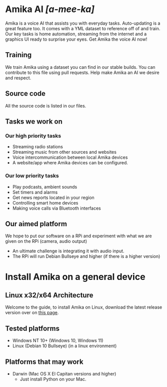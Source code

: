 # Amika AI ***\[a-mee-ka]***
Amika is a voice AI that assists you with everyday tasks. Auto-updating is a great feature too. It comes with a YML dataset to reference off of and train. Our key tasks is home automation, streaming from the internet and a graphics UI ready to surprise your eyes. Get Amika the voice AI now!

## Training
We train Amika using a dataset you can find in our stable builds. You can contribute to this file using pull requests. Help make Amika an AI we desire and respect.

## Source code
All the source code is listed in our files.

## Tasks we work on
### Our high priority tasks
- Streaming radio stations
- Streaming music from other sources and websites
- Voice intercommunication between local Amika devices
- A website/app where Amika devices can be configured.
### Our low priority tasks
- Play podcasts, ambient sounds
- Set timers and alarms
- Get news reports located in your region
- Controlling smart home devices
- Making voice calls via Bluetooth interfaces

## Our aimed platform
We hope to put our software on a RPi and experiment with what we are given on the RPi (camera, audio output)
- An ultimate challenge is integrating it with audio input.
- The RPi will run Debian Bullseye and higher (if there is a higher version)

# Install Amika on a general device
## Linux x32/x64 Architecture
Welcome to the guide, to install Amika on Linux, download the latest release version over on [this page](https://github.com/JustAnEric/amika/releases/tag/latest).

## Tested platforms
- Windows NT 10+ (Windows 10, Windows 11)
- Linux (Debian 10 Bullseye) (in a linux environment)

## Platforms that may work
- Darwin (Mac OS X El Capitan versions and higher)
  - Just install Python on your Mac.

